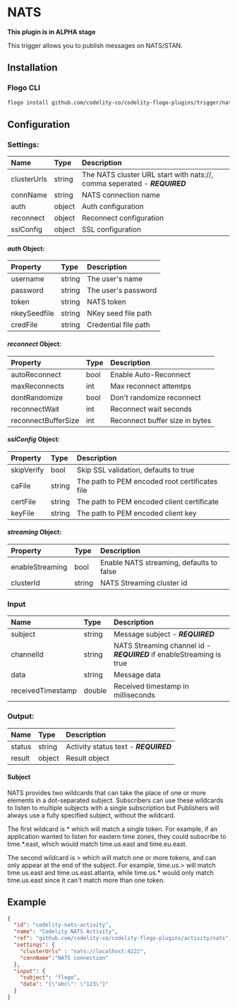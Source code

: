 <!--
title: NATS
weight: 4705
-->
# NATS

**This plugin is in ALPHA stage**

This trigger allows you to publish messages on NATS/STAN.

## Installation

### Flogo CLI
```bash
flogo install github.com/codelity-co/codelity-flogo-plugins/trigger/nats
```

## Configuration

### Settings:
  | Name                | Type   | Description
  | :---                | :---   | :---
  | clusterUrls         | string | The NATS cluster URL start with nats://, comma seperated - ***REQUIRED***
  | connName            | string | NATS connection name
  | auth                | object | Auth configuration
  | reconnect           | object | Reconnect configuration
  | sslConfig           | object | SSL configuration

 #### *auth* Object:
  | Property            | Type   | Description
  |:---                 | :---   | :---     
  | username            | string | The user's name
  | password            | string | The user's password
  | token               | string | NATS token
  | nkeySeedfile        | string | NKey seed file path
  | credFile            | string | Credential file path

 #### *reconnect* Object:
  | Property            | Type   | Description
  |:---                 | :---   | :---     
  | autoReconnect       | bool   | Enable Auto-Reconnect
  | maxReconnects       | int    | Max reconnect attemtps
  | dontRandomize       | bool   | Don't randomize reconnect
  | reconnectWait       | int    | Reconnect wait seconds
  | reconnectBufferSize | int    | Reconnect buffer size in bytes

 #### *sslConfig* Object:
  | Property            | Type   | Description
  |:---                 | :---   | :---     
  | skipVerify          | bool   | Skip SSL validation, defaults to true
  | caFile              | string | The path to PEM encoded root certificates file
  | certFile            | string | The path to PEM encoded client certificate
  | keyFile             | string | The path to PEM encoded client key

 #### *streaming* Object:
  | Property            | Type   | Description
  |:---                 | :---   | :---     
  | enableStreaming     | bool   | Enable NATS streaming, defaults to false
  | clusterId           | string | NATS Streaming cluster id

### Input
  | Name                | Type   | Description
  | :---                | :---   | :---
  | subject             | string | Message subject - ***REQUIRED***
  | channelId           | string | NATS Streaming channel id - ***REQUIRED*** if enableStreaming is true
  | data                | string | Message data
  | receivedTimestamp   | double | Received timestamp in milliseconds

### Output:
  | Name          | Type   | Description
  | :---          | :---   | :---
  | status        | string | Activity status text - ***REQUIRED***
  | result        | object | Result object

#### Subject
NATS provides two wildcards that can take the place of one or more elements in a dot-separated subject. Subscribers can use these wildcards to listen to multiple subjects with a single subscription but Publishers will always use a fully specified subject, without the wildcard.

The first wildcard is * which will match a single token. For example, if an application wanted to listen for eastern time zones, they could subscribe to time.*.east, which would match time.us.east and time.eu.east.

The second wildcard is > which will match one or more tokens, and can only appear at the end of the subject. For example, time.us.> will match time.us.east and time.us.east.atlanta, while time.us.* would only match time.us.east since it can't match more than one token.

## Example

```json
{
  "id": "codelity-nats-activity",
  "name": "Codelity NATS Activity",
  "ref": "github.com/codelity-co/codelity-flogo-plugins/activity/nats",
  "settings": {
    "clusterUrls" : "nats://localhost:4222",
    "connName":"NATS connection"
  },
  "input": {
    "subject": "flogo",
    "data": "{\"abc\": \"123\"}"
  }
}
```